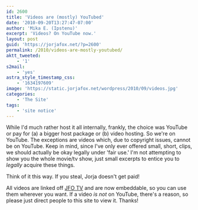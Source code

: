 ```yaml
---
id: 2600
title: 'Videos are (mostly) YouTubed'
date: '2010-09-20T13:27:47-07:00'
author: 'Mika E. (Ipstenu)'
excerpt: 'Videos? On YouTube now.'
layout: post
guid: 'https://jorjafox.net/?p=2600'
permalink: /2010/videos-are-mostly-youtubed/
aktt_tweeted:
    - '1'
s2mail:
    - 'yes'
astra_style_timestamp_css:
    - '1634197609'
image: 'https://static.jorjafox.net/wordpress/2010/09/videos.jpg'
categories:
    - 'The Site'
tags:
    - 'site notice'
---
```


While I'd much rather host it all internally, frankly, the choice was YouTube or pay for (a) a bigger host package or (b) video hosting.  So we're on YouTube. The exceptions are videos which, due to copyright issues, cannot be on YouTube.  Keep in mind, since I've only ever offered small, short, clips, we should actually be okay legally under 'fair use.'  I'm not attempting to show you the whole movie/tv show, just small excerpts to entice you to _legally_ acquire these things.

Think of it this way. If you steal, Jorja doesn't get paid!

All videos are linked off <a href="https://jorjafox.net/videos">JFO TV</a> and are now embeddable, so you can use them wherever you want.  If a video _is not_ on YouTube, there's a reason, so please just direct people to this site to view it. Thanks!
